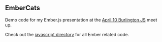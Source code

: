 ## EmberCats

Demo code for my Ember.js presentation at the [April 10 Burlington JS](http://burlingtonjs.org/2013/04/10/launch.html) meet up.

Check out the [javascript directory](/app/assets/javascript) for all Ember related code.
